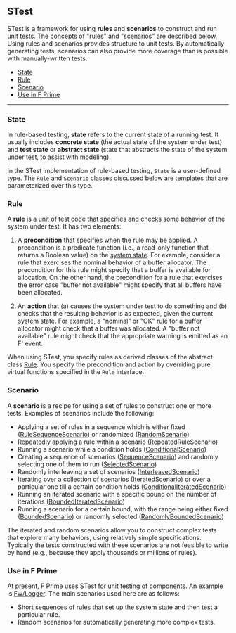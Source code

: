 ## STest

STest is a framework for using **rules** and **scenarios** to construct and run unit tests.
The concepts of "rules" and "scenarios" are described below.
Using rules and scenarios provides structure to unit tests.
By automatically generating tests, scenarios can also provide more coverage than is possible
with manually-written tests.

- [State](#state)
- [Rule](#rule)
- [Scenario](#scenario)
- [Use in F Prime](#use-in-f-prime)

<hr>

### State

In rule-based testing, **state** refers to the current state of a running test. It usually includes **concrete state** (the actual state of the system under test) and **test state** or **abstract state** (state that abstracts the state of the system under test, to assist with modeling).

In the STest implementation of rule-based testing, `State` is a user-defined type. The `Rule` and `Scenario` classes discussed below are templates that are parameterized over this type.

### Rule

A **rule** is a unit of test code that specifies and checks some behavior of the system under test.
It has two elements:

1. A **precondition** that specifies when the rule may be applied.
A precondition is a predicate function (i.e., a read-only function that returns a Boolean value) on
the [system state](#state).
For example, consider a rule that exercises the nominal behavior of a buffer allocator.
The precondition for this rule might specify that a buffer is available for allocation.
On the other hand, the precondition for a rule that exercises the error case "buffer not available"
might specify that all buffers have been allocated.

2. An **action** that (a) causes the system under test to do something and (b) checks that the resulting
behavior is as expected, given the current system state.
For example, a "nominal" or "OK" rule for a buffer allocator might check that a buffer was allocated.
A "buffer not available" rule might check that the appropriate warning is emitted as an F' event.

When using STest, you specify rules as derived classes of the abstract class [Rule](./STest/Rule/Rule.hpp).
You specify the precondition and action by overriding pure virtual functions specified in the `Rule` interface.

### Scenario
A **scenario** is a recipe for using a set of rules to construct one or more tests. Examples of scenarios include the following:
- Applying a set of rules in a sequence which is either fixed ([RuleSequenceScenario](./STest/Scenario/RuleSequenceScenario.hpp)) or randomized ([RandomScenario](./STest/Scenario/RandomScenario.hpp))
- Repeatedly applying a rule within a scenario ([RepeatedRuleScenario](./STest/Scenario/RepeatedRuleScenario.hpp))
- Running a scenario while a condition holds ([ConditionalScenario](./STest/Scenario/ConditionalScenario.hpp))
- Creating a sequence of scenarios ([SequenceScenario](./STest/Scenario/SequenceScenario.hpp)) and randomly selecting one of them to run ([SelectedScenario](./STest/Scenario/SelectedScenario.hpp))
- Randomly interleaving a set of scenarios ([InterleavedScenario](./STest/Scenario/InterleavedScenario.hpp))
- Iterating over a collection of scenarios ([IteratedScenario](./STest/Scenario/IteratedScenario.hpp)) or over a particular one till a certain condition holds ([ConditionalIteratedScenario](./STest/Scenario/ConditionalIteratedScenario.hpp))
- Running an iterated scenario with a specific bound on the number of iterations ([BoundedIteratedScenario](./STest/Scenario/BoundedIteratedScenario.hpp))
- Running a scenario for a certain bound, with the range being either fixed ([BoundedScenario](./STest/Scenario/BoundedScenario.hpp)) or randomly selected ([RandomlyBoundedScenario](./STest/Scenario/RandomlyBoundedScenario.hpp))

The iterated and random scenarios allow you to construct complex tests that explore many behaviors, using relatively simple specifications. Typically the tests constructed with these scenarios are not feasible to write by hand (e.g., because they apply thousands or millions of rules).

### Use in F Prime

At present, F Prime uses STest for unit testing of components. An example is [Fw/Logger](https://github.com/nasa/fprime/blob/master/Fw/Logger/test/ut/LoggerRules.cpp). The main scenarios used here are
as follows:

* Short sequences of rules that set up the system state and then test a particular rule.
* Random scenarios for automatically generating more complex tests.

